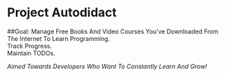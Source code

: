 # Project Autodidact

##Goal:
Manage Free Books And Video Courses You've Downloaded From The Internet To Learn Programming.<br>
Track Progress.<br>
Maintain TODOs.<br>

_Aimed Towards Developers Who Want To Constantly Learn And Grow!_